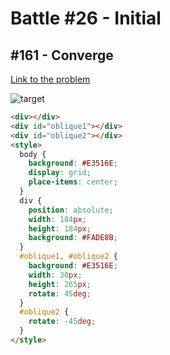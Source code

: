 # Battle #26 - Initial

## #161 - Converge

[Link to the problem](https://cssbattle.dev/play/161)

![target](https://cssbattle.dev/targets/161.png)

```html
<div></div>
<div id="oblique1"></div>
<div id="oblique2"></div>
<style>
  body {
    background: #E3516E;
    display: grid;
    place-items: center;
  }
  div {
    position: absolute;
    width: 184px;
    height: 184px;
    background: #FADE8B;
  }
  #oblique1, #oblique2 {
    background: #E3516E;
    width: 30px;
    height: 265px;
    rotate: 45deg;
  }
  #oblique2 {
    rotate: -45deg;
  }
</style>
```

